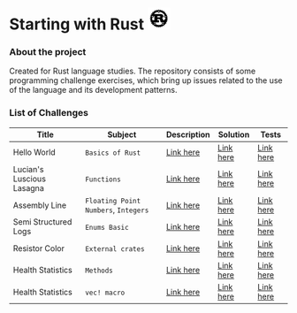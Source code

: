 # Starting with Rust <a href="https://www.rust-lang.org" target="_blank" rel="noreferrer"> <img src="https://raw.githubusercontent.com/devicons/devicon/master/icons/rust/rust-plain.svg" alt="rust" width="40" height="40"/> </a>

### About the project

Created for Rust language studies. The repository consists of some programming challenge exercises, which bring up 
issues related to the use of the language and its development patterns.


### List of Challenges

| Title                     | Subject                              | Description                                                                                 | Solution                                                                                               | Tests                                                                                                                         |
|---------------------------|--------------------------------------|---------------------------------------------------------------------------------------------|--------------------------------------------------------------------------------------------------------|-------------------------------------------------------------------------------------------------------------------------------|
| Hello World               | `Basics of Rust`                     | [Link here](https://github.com/CleuJunior/Exercism-Rust/tree/main/hello-world)              | [Link here](https://github.com/CleuJunior/Exercism-Rust/blob/main/hello-world/src/lib.rs)              | [Link here](https://github.com/CleuJunior/Exercism-Rust/blob/main/hello-world/tests/hello-world.rs)                           |
| Lucian's Luscious Lasagna | `Functions`                          | [Link here](https://github.com/CleuJunior/Exercism-Rust/tree/main/lucians-luscious-lasagna) | [Link here](https://github.com/CleuJunior/Exercism-Rust/blob/main/lucians-luscious-lasagna/src/lib.rs) | [Link here](https://github.com/CleuJunior/Exercism-Rust/blob/main/lucians-luscious-lasagna/tests/lucians-luscious-lasagna.rs) |
| Assembly Line             | `Floating Point Numbers`, `Integers` | [Link here](https://github.com/CleuJunior/Exercism-Rust/tree/main/assembly-line)            | [Link here](https://github.com/CleuJunior/Exercism-Rust/blob/main/assembly-line/src/lib.rs)            | [Link here](https://github.com/CleuJunior/Exercism-Rust/blob/main/assembly-line/tests/assembly-line.rs)                       |
| Semi Structured Logs      | `Enums Basic`                        | [Link here](https://github.com/CleuJunior/Exercism-Rust/tree/main/semi-structured-logs)     | [Link here](https://github.com/CleuJunior/Exercism-Rust/blob/main/semi-structured-logs/src/lib.rs)     | [Link here](https://github.com/CleuJunior/Exercism-Rust/blob/main/semi-structured-logs/tests/semi-structured-logs.rs)         |
| Resistor Color            | `External crates`                    | [Link here](https://github.com/CleuJunior/Exercism-Rust/tree/main/resistor-color)           | [Link here](https://github.com/CleuJunior/Exercism-Rust/blob/main/resistor-color/src/lib.rs)           | [Link here](https://github.com/CleuJunior/Exercism-Rust/blob/main/resistor-color/tests/resistor-color.rs)                     |
| Health Statistics         | `Methods`                            | [Link here](https://github.com/CleuJunior/Rust-Programming/tree/main/health-statistics)     | [Link here](https://github.com/CleuJunior/Rust-Programming/blob/main/health-statistics/src/lib.rs)     | [Link here](https://github.com/CleuJunior/Rust-Programming/blob/main/health-statistics/tests/health-statistics.rs)            |
| Health Statistics         | `vec! macro`                         | [Link here](https://github.com/CleuJunior/Rust-Programming/tree/main/short-fibonacci)       | [Link here](https://github.com/CleuJunior/Rust-Programming/blob/main/short-fibonacci/src/lib.rs)       | [Link here](https://github.com/CleuJunior/Rust-Programming/blob/main/short-fibonacci/tests/short-fibonacci.rs)                |